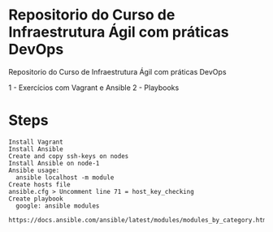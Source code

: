 # Repositorio do Curso de Infraestrutura Ágil com práticas DevOps
Repositorio do Curso de Infraestrutura Ágil com práticas DevOps

1 - Exercícios com Vagrant e Ansible
2 - Playbooks

# Steps
```
Install Vagrant
Install Ansible
Create and copy ssh-keys on nodes
Install Ansible on node-1
Ansible usage:
  ansible localhost -m module
Create hosts file
ansible.cfg > Uncomment line 71 = host_key_checking
Create playbook
  google: ansible modules
    https://docs.ansible.com/ansible/latest/modules/modules_by_category.html
```
